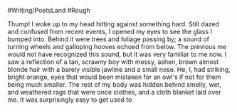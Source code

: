 #Writing/PoetsLand #Rough 

Thump! I woke up to my head hitting against something hard. Still dazed and confused from recent events, I opened my eyes to see the glass I bumped into. Behind it were trees and foliage passing by; a sound of turning wheels and galloping hooves echoed from below. The previous me would not have recognized this sound, but it was very familiar to me now. I saw a reflection of a tan, scrawny boy with messy, ashen, brown almost blonde hair with a barely visible jawline and a small nose. He, I, had striking, bright orange, eyes that would been mistaken for an owl's if not for them being much smaller. The rest of my body was hidden behind smelly, wet, and weathered rags that were once clothes, and a cloth blanket laid over me. It was surprisingly easy to get used to
